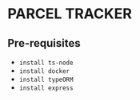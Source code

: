 # PARCEL TRACKER

## Pre-requisites
- `install ts-node`
- `install docker`
- `install typeORM`
- `install express`
